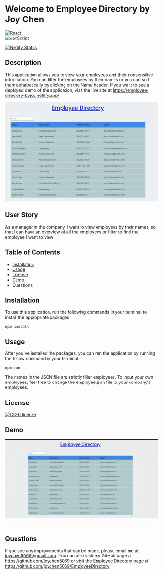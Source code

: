 # Welcome to Employee Directory by Joy Chen

[![React](https://img.shields.io/badge/Made%20With-React-orange.svg)](https://shields.io/)  
[![JavScript](https://img.shields.io/badge/Made%20With-JavaScript-blue.svg)](https://shields.io/) 

[![Netlify Status](https://api.netlify.com/api/v1/badges/7d068fbf-dd30-4b5d-a714-88f5165e63f7/deploy-status)](https://app.netlify.com/sites/employee-directory-byjoy/deploys) 
  
## Description
  
This application allows you to view your employees and their nonsensitive information. You can filter the employees by their names or you can sort them aphabetically by clicking on the Name header. 
If you want to see a deployed demo of the application, visit the live site at https://employee-directory-byjoy.netlify.app/

<div align="center"><img src="public/assets/main.png" width="800" alt="main"></div>

## User Story

As a manager in the company, I want to view employees by their names, so that I can have an overview of all the employees or filter to find the employee I want to view

  
## Table of Contents
* [Installation](#installation)
* [Usage](#usage)
* [License](#license)
* [Demo](#demo)
* [Questions](#questions)

  
## Installation

To use this application, run the following commands in your terminal to install the appropriate packages

    npm install

## Usage 

After you've installed the packages, you can run the application by running the follow command in your terminal

    npm run

The names in the JSON file are strictly filler employees. To input your own employees, feel free to change the employee.json file to your company's employees.

## License
[![CC-0 license](https://img.shields.io/badge/License-CC--0-blue.svg)](https://creativecommons.org/licenses/by-nd/4.0) 


## Demo
<div align="center"><img src="public/assets/demo.gif" width="800" alt="demo"></div>

## Questions
  
If you see any improvements that can be made, please email me at joychen5069@gmail.com. You can also visit my GitHub page at https://github.com/joychen5069 or visit the Employee Directory page at https://github.com/joychen5069/EmployeeDirectory

  